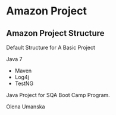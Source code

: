 # Amazon Project
## Amazon Project Structure

Default Structure for A Basic Project

Java 7

* Maven
* Log4j
* TestNG

Java Project for SQA Boot Camp Program.

Olena Umanska
